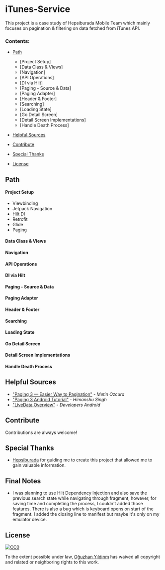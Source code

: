# iTunes-Service
This project is a case study of Hepsiburada Mobile Team which mainly focuses on pagination &amp; filtering on data fetched from iTunes API. 

### Contents:
  - [Path](#path)
      - [Project Setup]
      - [Data Class & Views] 
      - [Navigation]
      - [API Operations]
      - [DI via Hilt]
      - [Paging - Source & Data]
      - [Paging Adapter]
      - [Header & Footer]
      - [Searching]
      - [Loading State]
      - [Go Detail Screen]
      - [Detail Screen Implementations]
      - [Handle Death Process]
      
  - [Helpful Sources](#helpful-sources)
  - [Contribute](#contribute)
  - [Special Thanks](#special-thanks)
  - [License](#license)

## Path

#### Project Setup
  - Viewbinding
  - Jetpack Navigation
  - Hilt DI
  - Retrofit
  - Glide
  - Paging

#### Data Class & Views
#### Navigation
#### API Operations
#### DI via Hilt
#### Paging - Source & Data
#### Paging Adapter
#### Header & Footer
#### Searching
#### Loading State
#### Go Detail Screen
#### Detail Screen Implementations
#### Handle Death Process
 




## Helpful Sources
- ["Paging 3 — Easier Way to Pagination"](https://proandroiddev.com/paging-3-easier-way-to-pagination-part-1-584cad1f4f61) - *Metin Ozcura*
- ["Paging 3 Android Tutorial"](https://blog.mindorks.com/paging-3-tutorial) - *Himanshu Singh*
- ["LiveData Overview"](https://developer.android.com/topic/libraries/architecture/livedata) - *Developers Android*

## Contribute

Contributions are always welcome!

## Special Thanks
- [Hepsiburada](https://www.hepsiburada.com/) for guiding me to create this project that allowed me to gain valuable information.

## Final Notes
- I was planning to use Hilt Dependency Injection and also save the previous search state while navigating through fragment, however, for saving time and completing the process, I couldn't added those features. There is also a bug which is keyboard opens on start of the fragment. I added the closing line to manifest but maybe it's only on my emulator device. 

## License 

[![CC0](https://licensebuttons.net/p/zero/1.0/88x31.png)](https://creativecommons.org/publicdomain/zero/1.0/)

To the extent possible under law, [Oğuzhan Yıldırım](https://yildirimoguzhan.com/) has waived all copyright and related or neighboring rights to this work.
